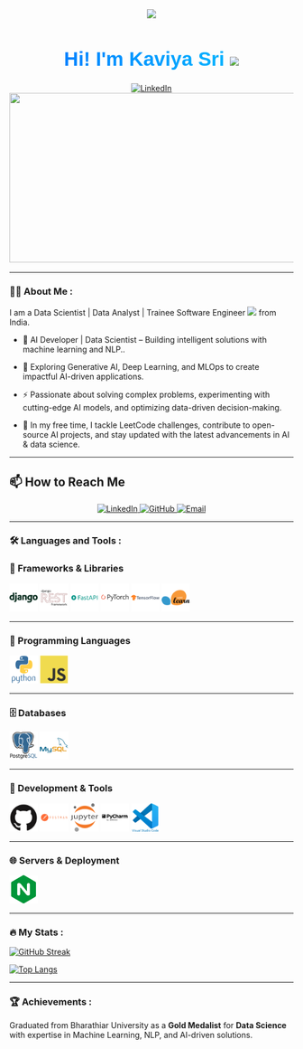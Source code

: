 <div id="header" align="center">
  <img src="https://media.giphy.com/media/M9gbBd9nbDrOTu1Mqx/giphy.gif" width="100"/>
 <h1 style="
    font-size: 2.5em; 
    font-weight: bold; 
    text-align: center; 
    background: linear-gradient(90deg, #0072ff, #00c6ff); 
    -webkit-background-clip: text; 
    -webkit-text-fill-color: transparent;
    font-family: 'Poppins', sans-serif;">
  Hi! I'm Kaviya Sri 
  <img src="https://media.giphy.com/media/hvRJCLFzcasrR4ia7z/giphy.gif" width="30px"/>
</h1>
</div>

<div id="badges" align="center">
  <a href="https://www.linkedin.com/in/kaviya-sri-muthaiah/">
    <img src="https://img.icons8.com/doodle/48/000000/linkedin--v2.png" alt="LinkedIn" style="max-width: 100%;">
  </a>
</div>

<div align="center">
  <img src="https://media.giphy.com/media/dWesBcTLavkZuG35MI/giphy.gif" width="600" height="300"/>
</div>

---

### :woman_technologist: About Me :
I am a Data Scientist | Data Analyst | Trainee Software Engineer <img src="https://media.giphy.com/media/WUlplcMpOCEmTGBtBW/giphy.gif" width="30"> from India.

- :telescope: AI Developer | Data Scientist – Building intelligent solutions with machine learning and NLP..

- :seedling: Exploring Generative AI, Deep Learning, and MLOps to create impactful AI-driven applications.

- :zap: Passionate about solving complex problems, experimenting with cutting-edge AI models, and optimizing data-driven decision-making.

- 🚀 In my free time, I tackle LeetCode challenges, contribute to open-source AI projects, and stay updated with the latest advancements in AI & data science.

---

## 📫 How to Reach Me  

<div align="center">
  <a href="https://www.linkedin.com/in/kaviya-sri-muthaiah/" target="_blank">
    <img src="https://img.icons8.com/doodle/48/000000/linkedin--v2.png" alt="LinkedIn" style="max-width: 100%;">
  </a>
  <a href="https://github.com/KaviyaSriMuthaiah" target="_blank">
    <img src="https://img.icons8.com/doodle/48/000000/github--v1.png" alt="GitHub" style="max-width: 100%;">
  </a>
  <a href="mailto:kaviyasrikaviyasri375@gmail.com">
    <img src="https://img.icons8.com/doodle/48/000000/gmail-new.png" alt="Email" style="max-width: 100%;">
  </a>
</div>

---

### :hammer_and_wrench: Languages and Tools :


### 🚀 Frameworks & Libraries  
<div>
  <img src="https://github.com/devicons/devicon/blob/master/icons/django/django-plain-wordmark.svg" title="Django" alt="Django" width="50" height="50"/> 
  <img src="https://github.com/devicons/devicon/blob/master/icons/djangorest/djangorest-original-wordmark.svg" title="Django RestFramework" alt="Django RestFramework" width="50" height="50"/> 
  <img src="https://github.com/devicons/devicon/blob/master/icons/fastapi/fastapi-original-wordmark.svg" title="FastAPI" alt="FastAPI" width="50" height="50"/> 
  <img src="https://github.com/devicons/devicon/blob/master/icons/pytorch/pytorch-original-wordmark.svg" title="PyTorch" alt="PyTorch" width="50" height="50"/> 
  <img src="https://github.com/devicons/devicon/blob/master/icons/tensorflow/tensorflow-original-wordmark.svg" title="TensorFlow" alt="TensorFlow" width="50" height="50"/> 
  <img src="https://github.com/devicons/devicon/blob/master/icons/scikitlearn/scikitlearn-original.svg" title="ScikitLearn" alt="ScikitLearn" width="50" height="50"/>
</div>

---

### 📝 Programming Languages   
<div>
  <img src="https://github.com/devicons/devicon/blob/master/icons/python/python-original-wordmark.svg" title="Python" alt="Python" width="50" height="50"/> 
  <img src="https://github.com/devicons/devicon/blob/master/icons/javascript/javascript-original.svg" title="JavaScript" alt="JavaScript" width="50" height="50"/>
</div>

---

### 🗄️ Databases  
<div>
  <img src="https://github.com/devicons/devicon/blob/master/icons/postgresql/postgresql-original-wordmark.svg" title="PostgreSQL" alt="PostgreSQL" width="50" height="50"/> 
  <img src="https://github.com/devicons/devicon/blob/master/icons/mysql/mysql-original-wordmark.svg" title="MySQL" alt="MySQL" width="50" height="50"/>
</div>

---

### 🔧 Development & Tools   
<div>
  <img src="https://github.com/devicons/devicon/blob/master/icons/github/github-original.svg" title="GitHub" alt="GitHub" width="50" height="50"/> 
  <img src="https://github.com/devicons/devicon/blob/master/icons/postman/postman-original-wordmark.svg" title="Postman" alt="Postman" width="50" height="50"/> 
  <img src="https://github.com/devicons/devicon/blob/master/icons/jupyter/jupyter-original-wordmark.svg" title="Jupyter Notebook" alt="Jupyter Notebook" width="50" height="50"/> 
  <img src="https://github.com/devicons/devicon/blob/master/icons/pycharm/pycharm-original-wordmark.svg" title="PyCharm" alt="PyCharm" width="50" height="50"/> 
  <img src="https://github.com/devicons/devicon/blob/master/icons/vscode/vscode-original-wordmark.svg" title="VSCode" alt="VSCode" width="50" height="50"/>
</div>

---

### 🌐 Servers & Deployment   
<div>
  <img src="https://github.com/devicons/devicon/blob/master/icons/nginx/nginx-original.svg" title="Nginx" alt="Nginx" width="50" height="50"/>
</div>

---

### :fire: My Stats :

[![GitHub Streak](http://github-readme-streak-stats.herokuapp.com?user=KaviyaSriMuthaiah&theme=dark)](https://git.io/streak-stats)

[![Top Langs](https://github-readme-stats.vercel.app/api/top-langs/?username=KaviyaSriMuthaiah&layout=compact&theme=vision-friendly-dark)](https://github.com/anuraghazra/github-readme-stats)

---

### 🏆 Achievements :

Graduated from Bharathiar University as a **Gold Medalist** for **Data Science** with expertise in Machine Learning, NLP, and AI-driven solutions.
